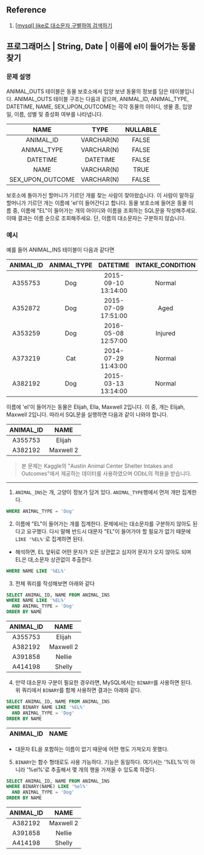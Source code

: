 ## Reference
1. [[mysql] like로 대소문자 구별하여 검색하기 ](https://blog.jmkim87.com/164)

## 프로그래머스 | String, Date | 이름에 el이 들어가는 동물 찾기

### 문제 설명

ANIMAL_OUTS 테이블은 동물 보호소에서 입양 보낸 동물의 정보를 담은 테이블입니다. ANIMAL_OUTS 테이블 구조는 다음과 같으며, ANIMAL_ID, ANIMAL_TYPE, DATETIME, NAME, SEX_UPON_OUTCOME는 각각 동물의 아이디, 생물 종, 입양일, 이름, 성별 및 중성화 여부를 나타냅니다.

|NAME|	TYPE|	NULLABLE|
| :--:| :--:| :--:|
|ANIMAL_ID|	VARCHAR(N)|	FALSE|
|ANIMAL_TYPE|	VARCHAR(N)|	FALSE|
|DATETIME|	DATETIME|	FALSE|
|NAME|	VARCHAR(N)|	TRUE|
|SEX_UPON_OUTCOME|	VARCHAR(N)	|FALSE|

보호소에 돌아가신 할머니가 기르던 개를 찾는 사람이 찾아왔습니다. 이 사람이 말하길 할머니가 기르던 개는 이름에 'el'이 들어간다고 합니다. 동물 보호소에 들어온 동물 이름 중, 이름에 "EL"이 들어가는 개의 아이디와 이름을 조회하는 SQL문을 작성해주세요. 이때 결과는 이름 순으로 조회해주세요. 단, 이름의 대소문자는 구분하지 않습니다.

### 예시
예를 들어 ANIMAL_INS 테이블이 다음과 같다면

|ANIMAL_ID|	ANIMAL_TYPE|	DATETIME	|INTAKE_CONDITION	|NAME	|SEX_UPON_INTAKE|
|:-------:|:-------:|:-------:|:-------:|:-------:|:-------:|
|A355753  |	Dog        |2015-09-10 13:14:00|    Normal	|Elijah      |Neutered Male|
|A352872  |	Dog        |2015-07-09 17:51:00|    Aged	|Peanutbutter|Neutered Male|
|A353259  |	Dog        |2016-05-08 12:57:00|    Injured	|Bj          |Neutered Male|
|A373219  |	Cat        |2014-07-29 11:43:00|    Normal	|Ella	       |Spayed Female|
|A382192  |	Dog        |2015-03-13 13:14:00|    Normal	|Maxwell 2	   |Intact Male|


이름에 'el'이 들어가는 동물은 Elijah, Ella, Maxwell 2입니다.
이 중, 개는 Elijah, Maxwell 2입니다.
따라서 SQL문을 실행하면 다음과 같이 나와야 합니다.

|ANIMAL_ID|	NAME|
|:-------:|:---:|
|A355753|	Elijah|
|A382192	|Maxwell 2|

> 본 문제는 Kaggle의 "Austin Animal Center Shelter Intakes and Outcomes"에서 제공하는 데이터를 사용하였으며 ODbL의 적용을 받습니다.

---
1. `ANIMAL_INS`는 개, 고양이 정보가 담겨 있다. `ANIMAL_TYPE`행에서 먼저 개만 집계한다.

```SQL
WHERE ANIMAL_TYPE = 'Dog'
```

2. 이름에 "EL"이 들어가는 개를 집계한다. 문제에서는 대소문자를 구분하지 않아도 된다고 요구했다. 다시 말해 반드시 대문자 "EL"이 들어가야 할 필요가 없기 때문에 `LIKE '%EL%'`로 집계하면 된다. 
- 해석하면, EL 앞뒤로 어떤 문자가 오든 상관없고 심지어 문자가 오지 않아도 되며 EL은 대,소문자 상관없이 추출한다.

```SQL
WHERE NAME LIKE '%EL%'
```

3. 전체 쿼리를 작성해보면 아래와 같다
```SQL
SELECT ANIMAL_ID, NAME FROM ANIMAL_INS
WHERE NAME LIKE '%EL%'
  AND ANIMAL_TYPE = 'Dog'
ORDER BY NAME
```

|ANIMAL_ID	|NAME|
|:--:|:--:|
|A355753	|Elijah|
|A382192	|Maxwell 2|
|A391858	|Nellie|
|A414198	|Shelly|

4. 만약 대소문자 구분이 필요한 경우라면, MySQL에서는 `BINARY`를 사용하면 된다. 위 쿼리에서 `BINARY`를 함께 사용하면 결과는 아래와 같다. 
```SQL
SELECT ANIMAL_ID, NAME FROM ANIMAL_INS
WHERE BINARY NAME LIKE '%EL%'
  AND ANIMAL_TYPE = 'Dog'
ORDER BY NAME
```
|ANIMAL_ID	|NAME|
|:--:|:--:|
- 대문자 EL을 포함하는 이름이 없기 때문에 어떤 행도 가져오지 못했다.

5. `BINARY`는 함수 형태로도 사용 가능하다. 기능은 동일하다. 여기서는 '%EL%'이 아니라 '%el%'로 추출해서 몇 개의 행을 가져올 수 있도록 하겠다.
```SQL
SELECT ANIMAL_ID, NAME FROM ANIMAL_INS
WHERE BINARY(NAME) LIKE '%el%'
  AND ANIMAL_TYPE = 'Dog'
ORDER BY NAME
```
|ANIMAL_ID	|NAME|
|:--:|:--:|
|A382192	|Maxwell 2|
|A391858	|Nellie|
|A414198	|Shelly|
